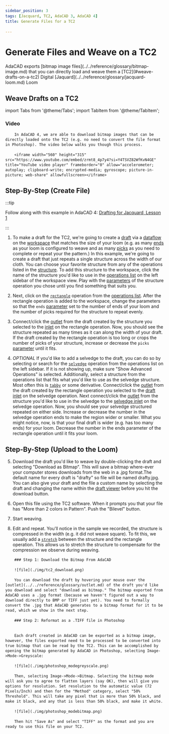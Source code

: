```yaml
---
sidebar_position: 3
tags: [Jacquard, TC2, AdaCAD 3, AdaCAD 4]
title: Generate Files for a TC2

---
```


# Generate Files and Weave on a TC2
<div class="emph">
AdaCAD  exports [bitmap image files](../../reference/glossary/bitmap-image.md) that you can directly load and weave them a [TC2](#weave-drafts-on-a-tc2) Digital [Jaquard](../../reference/glossary/jacquard-loom.md) Loom
</div>

## Weave Drafts on a TC2


import Tabs from '@theme/Tabs';
import TabItem from '@theme/TabItem';



<Tabs>
  <TabItem value="adacad4" label="AdaCAD 4" default>


  ### Video
        In AdaCAD 4, we are able to download bitmap images that can be directly loaded onto the TC2 (e.g. no need to convert the file format in Photoshop). The video below walks you though this process. 

        <iframe width="560" height="315" src="https://www.youtube.com/embed/zrmt8_4p7y4?si=Y4TSVZ82WfKvN4GE" title="YouTube video player" frameborder="0" allow="accelerometer; autoplay; clipboard-write; encrypted-media; gyroscope; picture-in-picture; web-share" allowfullscreen></iframe>  

##  Step-By-Step (Create File)


:::tip

Follow along with this example in AdaCAD 4: [Drafting for Jacquard, Lesson 1](https://adacad.org?ex=TC2_lesson1)

:::

1. To make a draft for the TC2, we're going to create a [draft](../../reference/glossary/draft.md) via a [dataflow](../../reference/glossary/dataflow.md) on the [workspace](../../reference/interface/workspace.md) that matches the size of your loom (e.g. as many [ends](../../reference/glossary/end.md) as your loom is configured to weave and as many [picks](../../reference/glossary/pick.md) as you need to complete or repeat your the pattern.)  In this example, we're going to create a draft that just repeats a single structure across the width of our cloth. You can choose your favorite structure from any of the operations listed in the [structure](../../reference/operations/index.md#structure). To add this structure to the workspace, click the name of the structure you'd like to use in the [operations list](../../reference/interface/workspace.md#b-add-operations-to-workspace) on the left sidebar of the workspace view. Play with the [parameters](../../reference/glossary/parameter.md) of the structure operation you chose until you find something that suits you. 

2. Next, click on the [`rectangle`](../../reference/operations/rectangle.md) operation from the [operations list](../../reference/interface/workspace.md#b-add-operations-to-workspace). After the rectangle operation is added to the workspace, change the parameters so that the `ends` [parameter](../../reference/glossary/parameter.md) set to the number of ends of your loom and the number of picks required for the structure to repeat evenly. 

3. Connect/click the [<FAIcon icon="fa-solid fa-circle-arrow-down" size="1x" /> outlet](../../reference/glossary/outlet.md) from the draft created by the structure you selected to the [<FAIcon icon="fa-solid fa-circle-arrow-down" size="1x" /> inlet](../../reference/glossary/inlet.md) on the rectangle operation. Now, you should see the structure repeated as many times as it can along the width of your draft. If the draft created by the rectangle operation is too long or crops the number of picks of your structure, increase or decrease the  `picks` [parameter](../../reference/glossary/parameter.md) until it fits. 


4. *OPTIONAL* If you'd like to add a selvedge to the draft, you can do so by selecting or search for the [`selvedge`](../../reference/operations/selvedge.md) operation from the operations list on the left sidebar. If it is not showing up, make sure "Show Advanced Operations" is selected. Additionally, select a structure from the operations list that fits what you'd like to use as the selvedge structure. Most often this is [`tabby`](../../reference/operations/tabbyder.md) or some derivative. Connect/click the [<FAIcon icon="fa-solid fa-circle-arrow-down" size="1x" /> outlet](../../reference/glossary/outlet.md) from the draft created by the rectangle operation you selected to the [<FAIcon icon="fa-solid fa-circle-arrow-down" size="1x" /> draft inlet](../../reference/glossary/inlet.md) on the selvedge operation. Next connect/click the [<FAIcon icon="fa-solid fa-circle-arrow-down" size="1x" /> outlet](../../reference/glossary/outlet.md) from the structure you'd like to use in the selvedge to the [<FAIcon icon="fa-solid fa-circle-arrow-down" size="1x" /> selvedge inlet](../../reference/glossary/inlet.md) on the selvedge operation. Now, you should see your selvedge structured repeated on either side. Increase or decrease the number in the selvedge operation ends to make the region wider or smaller. What you might notice, now, is that your final draft is wider (e.g. has too many ends) for your loom. Decrease the number in the ends parameter of the rectangle operation until it fits your loom.  

## Step-By-Step (Upload to the Loom)

5.  Download the draft you'd like to weave by double-clicking the draft and selecting "Download as Bitmap". This will save a bitmap where-ever your computer stores downloads from the web in a .jpg format.The default name for every draft is "drafty" so file will be named drafty.jpg. You can also give your draft and the file a custom name by selecting the draft and changing the name within the [draft viewer](../../reference/interface/viewer.md#d-view-and-download-tools) before you hit the download button.

6. Open this file using the TC2 software. When it prompts you that your file has "More than 2 colors in Pattern". Push the "Bilevel" button. 

7. Start weaving. 

8. Edit and repeat. You'll notice in the sample we recorded, the structure is compressed in the width (e.g. it did not weave square). To fit this, we usually add a [`stretch`](../../reference/operations/stretch.md) between the structure and the rectangle operation. This allows us to stretch the structure to compensate for the compression we observe during weaving. 


</TabItem>

<TabItem value="adacad3" label="AdaCAD 3">
    
        ### Step 1: Download the Bitmap From AdaCAD

        ![file](./img/tc2_download.png)

        You can download the draft by hovering your mouse over the [outlet](../../reference/glossary/outlet.md) of the draft you'd like you download and select "download as bitmap." The bitmap exported from AdaCAD uses a .jpg format (because we haven't figured out a way to download directly to BMP or TIFF just yet). You need to formally convert the .jpg that AdaCAD generates to a bitmap format for it to be read, which we show in the next step.

        ### Step 2: Reformat as a .TIFF file in Photoshop


        Each draft created in AdaCAD can be exported as a bitmap image, however, the files exported need to be processed to be converted into true bitmap that can be read by the TC2. This can be accomplished by opening the bitmap generated by AdaCAD in Photoshop, selecting Image->Mode->Greyscale:

        ![file](./img/photoshop_modegreyscale.png)

        Then, selecting Image->Mode->Bitmap. Selecting the bitmap mode will ask you to agree to flatten layers (say OK), then will give you options for resolution. Set resolution to the automatic value (72 Pixels/Inch) and then for the "Method" category, select "50% Threshold". This will take any pixel that is more than 50% black, and make it black, and any that is less than 50% black, and make it white. 

        ![file](./img/photoshop_modebitmap.png)

        Then hit "Save As" and select "TIFF" as the format and you are ready to use this file on your TC2. 
  </TabItem>
</Tabs>



